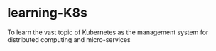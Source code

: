 # learning-K8s
To learn the vast topic of Kubernetes as the management system for distributed computing and micro-services

